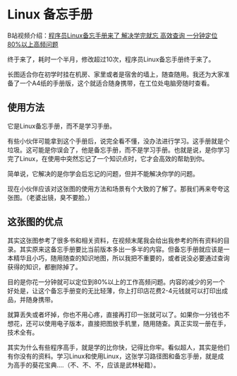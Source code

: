 # Linux 备忘手册


B站视频介绍：[程序员Linux备忘手册来了 解决学完就忘 高效查询 一分钟定位80%以上高频问题](https://www.bilibili.com/video/BV1B54y1V7wm)


终于来了，耗时一个半月，修改超过10次，程序员Linux备忘手册终于来了。

长图适合你在初学时挂在机房、家里或者是宿舍的墙上，随查随用。我还为大家准备了一个A4纸的手册版，这个就适合随身携带，在工位处电脑旁随时查看。



## 使用方法

它是Linux备忘手册，而不是学习手册。

有些小伙伴可能拿到这个手册后，说完全看不懂，没办法进行学习。这手册就是个垃圾。这可能是你误会了，他是备忘手册，而不是学习手册。也就是说，是你学习完了Linux，在使用中突然忘记了一个知识点时，它才会高效的帮助到你。

简单说，它解决的是你学会后忘记的问题，但并不能解决你学的问题。




现在小伙伴应该对这张图的使用方法和场景有个大致的了解了。那我们再来夸夸这张图。（老婆出镜，臭不要脸。）

## 这张图的优点

其实这张图参考了很多书和相关资料，在视频末尾我会给出我参考的所有资料的目录。其实原来这备忘手册要比当前版本多出一多半的内容。但备忘手册就应该是一本精华且小巧，随用随查的知识地图，所以我把不重要的，或者说没必要通过查询获得的知识，都删除掉了。

目的是你花一分钟就可以定位到80%以上的工作高频问题。内容的减少的另一个好处是，让这个备忘手册变的无比轻薄，你上打印店花费2-4元钱就可以打印出成品，并随身携带。

就算丢失或者坏掉，你也不用心疼，直接再打印一张就可以了。如果你一分钱也不想花，还可以使用电子版本，直接把图放手机里，随用随查。真正实现一册在手，技术全有。

其实为什么有些程序高手，就是学的比你快，记得比你牢。看似超人，其实是他们有你没有的资料。学习Linux和使用Linux，这张学习路径图和备忘手册，就是成为高手的葵花宝典....（不、不、不，应该是武林秘籍）。
